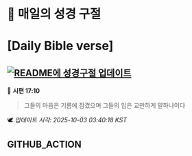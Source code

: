 # 🙏 매일의 성경 구절
# [Daily Bible verse]
## [![README에 성경구절 업데이트](https://github.com/DONGSUKA/first_test/actions/workflows/update-readme-bible.yml/badge.svg)](https://github.com/DONGSUKA/first_test/actions/workflows/update-readme-bible.yml)
<!-- START_BIBLE_VERSE -->
📖 **시편 17:10**
> 그들의 마음은 기름에 잠겼으며 그들의 입은 교만하게 말하나이다

🕊️ _업데이트 시각: 2025-10-03 03:40:18 KST_
  <!-- END_BIBLE_VERSE -->
## GITHUB_ACTION
